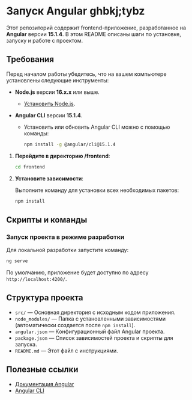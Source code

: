 # Запуск Angular  ghbkj;tybz

Этот репозиторий содержит frontend-приложение, разработанное на **Angular** версии **15.1.4**. В этом README описаны шаги по установке, запуску и работе с проектом.

## Требования

Перед началом работы убедитесь, что на вашем компьютере установлены следующие инструменты:

- **Node.js** версии **16.x.x** или выше.
  - [Установить Node.js](https://nodejs.org/).
  
- **Angular CLI** версии **15.1.4**.
  - Установить или обновить Angular CLI можно с помощью команды:
    ```bash
    npm install -g @angular/cli@15.1.4
    ```

1. **Перейдите в директорию /frontend**:

   ```bash
   cd frontend
   ```

3. **Установите зависимости**:

   Выполните команду для установки всех необходимых пакетов:

   ```bash
   npm install
   ```

## Скрипты и команды

### Запуск проекта в режиме разработки

Для локальной разработки запустите команду:

```bash
ng serve
```

По умолчанию, приложение будет доступно по адресу `http://localhost:4200/`.

## Структура проекта

- `src/` — Основная директория с исходным кодом приложения.
- `node_modules/` — Папка с установленными зависимостями (автоматически создается после `npm install`).
- `angular.json` — Конфигурационный файл Angular проекта.
- `package.json` — Список зависимостей проекта и скрипты для запуска.
- `README.md` — Этот файл с инструкциями.

## Полезные ссылки

- [Документация Angular](https://angular.io/docs)
- [Angular CLI](https://angular.io/cli)
